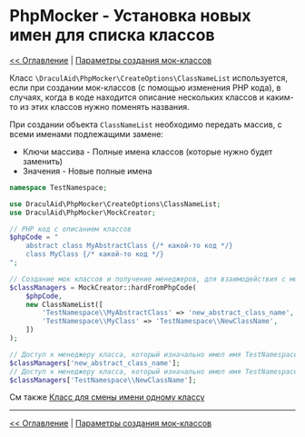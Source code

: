 # PhpMocker - Установка новых имен для списка классов
[<< Оглавление](../../README.md) | [Параметры создания мок-классов](README.md)

Класс `\DraculAid\PhpMocker\CreateOptions\ClassNameList` используется, если при создании мок-классов (с помощью изменения
PHP кода), в случаях, когда в коде находится описание нескольких классов и каким-то из этих классов нужно поменять названия.

При создании объекта `ClassNameList` необходимо передать массив, с всеми именами подлежащими замене:
* Ключи массива - Полные имена классов (которые нужно будет заменить)
* Значения - Новые полные имена

```php
namespace TestNamespace;

use DraculAid\PhpMocker\CreateOptions\ClassNameList;
use DraculAid\PhpMocker\MockCreator;

// PHP код с описанием классов
$phpCode = "
    abstract class MyAbstractClass {/* какой-то код */}
    class MyClass {/* какой-то код */}
";

// Создание мок классов и получение менеджеров, для взаимодействия с мок-классами
$classManagers = MockCreator::hardFromPhpCode(
    $phpCode,
    new ClassNameList([
        'TestNamespace\\MyAbstractClass' => 'new_abstract_class_name',
        'TestNamespace\\MyClass' => 'TestNamespace\\NewClassName',
    ])
);

// Доступ к менеджеру класса, который изначально имел имя TestNamespace\MyAbstractClass
$classManagers['new_abstract_class_name'];
// Доступ к менеджеру класса, который изначально имел имя TestNamespace\MyClass
$classManagers['TestNamespace\\NewClassName'];
```

См также [Класс для смены имени одному классу](rename.md)

---

[<< Оглавление](../../README.md) | [Параметры создания мок-классов](README.md)